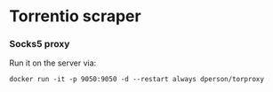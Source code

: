 # Torrentio scraper

### Socks5 proxy

Run it on  the server via:

```
docker run -it -p 9050:9050 -d --restart always dperson/torproxy
```
